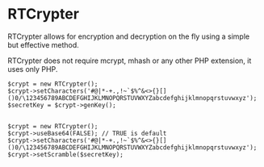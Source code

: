 RTCrypter
=========

RTCrypter allows for encryption and decryption on the fly using a simple but effective method.

RTCrypter does not require mcrypt, mhash or any other PHP extension, it uses only PHP.



	$crypt = new RTCrypter();
	$crypt->setCharacters('#@|*-+.,!~`$%^&<>{}[]()0/\123456789ABCDEFGHIJKLMNOPQRSTUVWXYZabcdefghijklmnopqrstuvwxyz');
	$secretKey = $crypt->genKey();
	

	$crypt = new RTCrypter();
	$crypt->useBase64(FALSE); // TRUE is default
	$crypt->setCharacters('#@|*-+.,!~`$%^&<>{}[]()0/\123456789ABCDEFGHIJKLMNOPQRSTUVWXYZabcdefghijklmnopqrstuvwxyz');
	$crypt->setScramble($secretKey);

